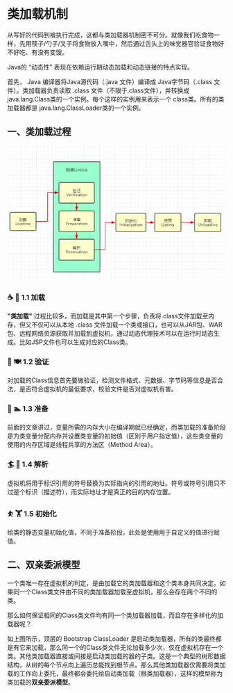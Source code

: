 # 类加载机制
  从写好的代码到被执行完成，这都与类加载器机制密不可分。就像我们吃食物一样，先用筷子/勺子/叉子将食物放入嘴中，然后通过舌头上的味觉器官验证食物好不好吃、有没有变馊。<br>

  Java的 “动态性” 表现在依赖运行期动态加载和动态链接的特点实现。<br>

  首先， Java 编译器将Java源代码（.java 文件）编译成 Java字节码（.class 文件）。类加载器负责读取 .class 文件（不限于.class文件），并转换成 java.lang.Class类的一个实例。每个这样的实例用来表示一个 class类。所有的类加载器都是 java.lang.ClassLoader类的一个实例。
  
## 一、类加载过程
  
  ![类加载过程](https://github.com/Mrzhangxiaodong/F_MrZhangxd/blob/master/Java%E8%99%9A%E6%8B%9F%E6%9C%BA/images/20191028001.PNG)
  
### ☕️ 🍼 1.1 加载
  **"类加载"** 过程比较多，而加载是其中第一个步骤，负责将.class文件加载至内存，但又不仅可以从本地 .class 文件加载一个类或接口，也可以从JAR包、WAR包、远程网络资源获取并加载到虚拟机，通过动态代理技术可以在运行时动态生成。比如JSP文件也可以生成对应的Class类。
  
### 🍴 🍽 1.2 验证
  对加载的Class信息首先要做验证，检测文件格式、元数据、字节码等信息是否合法，是否符合虚拟机的最低要求，校验文件是否对虚拟机有害。

### 🚣 🏊 1.3 准备
  前面的文章讲过，变量所需的内存大小在编译期就已经确定，而类加载的准备阶段是为类变量分配内存并设置类变量的初始值（区别于用户指定值），这些类变量的使用的内存区域是线程共享的方法区（Method Area）。
  
### 🏄 🛀 1.4 解析
  虚拟机将用于标识引用的符号替换为实际指向的引用的地址。符号或符号引用只不过是个标识（描述符），而实际地址才是真正的目的内存位置。
  
### ⛹ 🏋 1.5 初始化
  给类的静态变量初始化值，不同于准备阶段，此处是使用用于自定义的值进行赋值。
  
## 二、双亲委派模型
  

  一个类唯一存在虚拟机的判定，是由加载它的类加载器和这个类本身共同决定。如果同一个Class类文件由不同的类加载器加载至虚拟机，那么会存在两个不同的类。

  那么如何保证相同的Class类文件均有同一个类加载器加载，而且存在多样化的加载器呢？

  如上图所示，顶层的 Bootstrap ClassLoader 是启动类加载器，所有的类最终都是有它来加载，那么同一个的Class类文件无论加载多少次，仅在虚拟机存在一个 类。其他类加载器直接或间接是启动类加载的器的子类。这是一个典型的树形数据结构，从树的每个节点向上遍历总能找到根节点。那么其他类加载器仅需要将类加载的工作向上委托，最终都会委托给启动类加载（根类加载器），这样的模型称为类加载的**双亲委派模型**。
